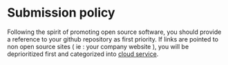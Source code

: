 # Submission policy

Following the spirit of promoting open source software, you should provide a reference to your github repository as first priority. If links are pointed to non open source sites ( ie : your company website ), you will be deprioritized first and categorized into [cloud service](https://github.com/currentsapi/awesome-vector-search#cloud-service).

